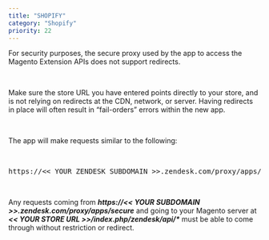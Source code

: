 ```yaml
---
title: "SHOPIFY"
category: "Shopify"
priority: 22
---
```


For security purposes, the secure proxy used by the app to access the Magento Extension APIs does not support redirects.

<br>

Make sure the store URL you have entered points directly to your store, and is not relying on redirects at the CDN, network, or server. Having redirects in place will often result in  “fail-orders” errors within the new app.

<br>

The app will make requests similar to the following:

<br>

<pre>https://<< YOUR ZENDESK SUBDOMAIN >>.zendesk.com/proxy/apps/secure/<< YOUR STORE URL >>%2Findex.php%2Fzendesk%2Fapi%2Fcustomers%2Fsomecustomer%40somedomain.com</pre>

<br>

<span>

Any requests coming from **_https://<< YOUR SUBDOMAIN >>.zendesk.com/proxy/apps/secure_**
and going to your Magento server at 
**_<< YOUR STORE URL >>/index.php/zendesk/api/*_** must be able to come through without restriction or redirect.

</span>